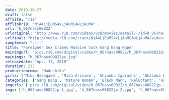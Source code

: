 ```yaml
---
date: 2018-10-27
draft: false
affsite: "r18"
afflinkr18: "NjA4LjEuMS4xLjAuMC4wLjAuMA"
url: "h_067nass00822"
urloriginal: "http://www.r18.com/videos/vod/movies/detail/-/id=h_067nass00822"
urlfinal: "http://media.r18.com/track/NjA4LjEuMS4xLjAuMC4wLjAuMA/videos/vod/movies/detail/-/id=h_067nass00822"
samplevid: "----"
title: "Foreigner Sex Crimes Massive Cock Gang Bang Rape"
mainimgurl: "pics.r18.com/digital/video/h_067nass00822/h_067nass00822ps.jpg"
mainimgs: "h_067nass00822ps.jpg"
releasedate: "Apr. 13, 2018"
duration: 235
productioncomp: "Nadeshiko"
girls: ['Miku Hasegawa', 'Misa Arisawa', 'Shinobu Igarashi', 'Shizuka Kano', 'Kaede Niyama', 'Reiko Kobayakawa']
categories: ['Gang Bang', 'Mature Woman', 'Black Man', 'Reluctant', 'Huge Dick - Large Dick', 'Over 4 Hours', 'Hi-Def']
imgurls: ['pics.r18.com/digital/video/h_067nass00822/h_067nass00822jp-1.jpg', 'pics.r18.com/digital/video/h_067nass00822/h_067nass00822jp-2.jpg', 'pics.r18.com/digital/video/h_067nass00822/h_067nass00822jp-3.jpg', 'pics.r18.com/digital/video/h_067nass00822/h_067nass00822jp-4.jpg', 'pics.r18.com/digital/video/h_067nass00822/h_067nass00822jp-5.jpg', 'pics.r18.com/digital/video/h_067nass00822/h_067nass00822jp-6.jpg', 'pics.r18.com/digital/video/h_067nass00822/h_067nass00822jp-7.jpg', 'pics.r18.com/digital/video/h_067nass00822/h_067nass00822jp-8.jpg', 'pics.r18.com/digital/video/h_067nass00822/h_067nass00822jp-9.jpg', 'pics.r18.com/digital/video/h_067nass00822/h_067nass00822jp-10.jpg', 'pics.r18.com/digital/video/h_067nass00822/h_067nass00822jp-11.jpg', 'pics.r18.com/digital/video/h_067nass00822/h_067nass00822jp-12.jpg', 'pics.r18.com/digital/video/h_067nass00822/h_067nass00822jp-13.jpg', 'pics.r18.com/digital/video/h_067nass00822/h_067nass00822jp-14.jpg', 'pics.r18.com/digital/video/h_067nass00822/h_067nass00822jp-15.jpg', 'pics.r18.com/digital/video/h_067nass00822/h_067nass00822jp-16.jpg', 'pics.r18.com/digital/video/h_067nass00822/h_067nass00822jp-17.jpg', 'pics.r18.com/digital/video/h_067nass00822/h_067nass00822jp-18.jpg', 'pics.r18.com/digital/video/h_067nass00822/h_067nass00822jp-19.jpg', 'pics.r18.com/digital/video/h_067nass00822/h_067nass00822jp-20.jpg']
imgs: ['h_067nass00822jp-1.jpg', 'h_067nass00822jp-2.jpg', 'h_067nass00822jp-3.jpg', 'h_067nass00822jp-4.jpg', 'h_067nass00822jp-5.jpg', 'h_067nass00822jp-6.jpg', 'h_067nass00822jp-7.jpg', 'h_067nass00822jp-8.jpg', 'h_067nass00822jp-9.jpg', 'h_067nass00822jp-10.jpg', 'h_067nass00822jp-11.jpg', 'h_067nass00822jp-12.jpg', 'h_067nass00822jp-13.jpg', 'h_067nass00822jp-14.jpg', 'h_067nass00822jp-15.jpg', 'h_067nass00822jp-16.jpg', 'h_067nass00822jp-17.jpg', 'h_067nass00822jp-18.jpg', 'h_067nass00822jp-19.jpg', 'h_067nass00822jp-20.jpg']
---
```

